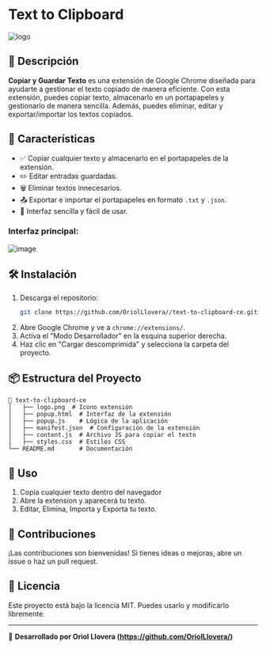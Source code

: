 # Text to Clipboard

![logo](https://github.com/user-attachments/assets/95b7d8c3-2a7d-4d50-be4e-cb14dfb00158)



## 📌 Descripción
**Copiar y Guardar Texto** es una extensión de Google Chrome diseñada para ayudarte a gestionar el texto copiado de manera eficiente. Con esta extensión, puedes copiar texto, almacenarlo en un portapapeles y gestionarlo de manera sencilla. 
Además, puedes eliminar, editar y exportar/importar los textos copiados.


## 🚀 Características
- ✅ Copiar cualquier texto y almacenarlo en el portapapeles de la extensión.
- ✏️ Editar entradas guardadas.
- 🗑️ Eliminar textos innecesarios.
- 📤 Exportar e importar el portapapeles en formato `.txt` y `.json`.
- 🌙 Interfaz sencilla y fácil de usar.


### Interfaz principal:
![image](https://github.com/user-attachments/assets/61199707-74f2-4820-9690-5406bbb62677)


## 🛠 Instalación

1. Descarga el repositorio:
   ```sh
   git clone https://github.com/OriolLlovera//text-to-clipboard-ce.git
   ```
2. Abre Google Chrome y ve a `chrome://extensions/`.
3. Activa el "Modo Desarrollador" en la esquina superior derecha.
4. Haz clic en "Cargar descomprimida" y selecciona la carpeta del proyecto.

## 📦 Estructura del Proyecto
```
📂 text-to-clipboard-ce
│   ├── logo.png  # Icono extensión
│   ├── popup.html  # Interfaz de la extensión
│   ├── popup.js    # Lógica de la aplicación
│   ├── manifest.json  # Configuración de la extensión
│   ├── content.js  # Archivo JS para copiar el texto
│   ├── styles.css  # Estilos CSS
└── README.md       # Documentación
```

## 📝 Uso
1. Copia cualquier texto dentro del navegador
2. Abre la extension y aparecerá tu texto.
3. Editar, Elimina, Importa y Exporta tu texto.


## 🤝 Contribuciones
¡Las contribuciones son bienvenidas! Si tienes ideas o mejoras, abre un issue o haz un pull request.

## 📜 Licencia
Este proyecto está bajo la licencia MIT. Puedes usarlo y modificarlo libremente.

---

🚀 **Desarrollado por Oriol Llovera (https://github.com/OriolLlovera/)**
